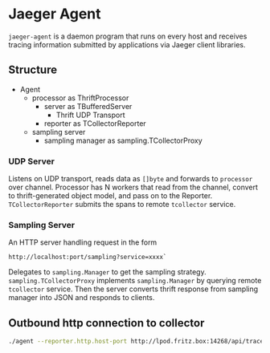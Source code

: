 # Jaeger Agent

`jaeger-agent` is a daemon program that runs on every host and receives
tracing information submitted by applications via Jaeger client 
libraries.

## Structure

* Agent
    * processor as ThriftProcessor
        * server as TBufferedServer
            * Thrift UDP Transport
        * reporter as TCollectorReporter
    * sampling server
        * sampling manager as sampling.TCollectorProxy

### UDP Server

Listens on UDP transport, reads data as `[]byte` and forwards to
`processor` over channel. Processor has N workers that read from
the channel, convert to thrift-generated object model, and pass on
to the Reporter. `TCollectorReporter` submits the spans to remote
`tcollector` service.

### Sampling Server

An HTTP server handling request in the form

    http://localhost:port/sampling?service=xxxx`

Delegates to `sampling.Manager` to get the sampling strategy.
`sampling.TCollectorProxy` implements `sampling.Manager` by querying
remote `tcollector` service. Then the server converts
thrift response from sampling manager into JSON and responds to clients.

## Outbound http connection to collector

````sh
./agent --reporter.http.host-port http://lpod.fritz.box:14268/api/traces --reporter.type http
````

